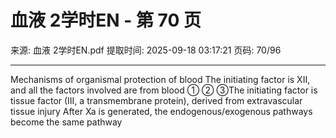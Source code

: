 # 血液 2学时EN - 第 70 页

来源: 血液 2学时EN.pdf
提取时间: 2025-09-18 03:17:21
页码: 70/96

---

Mechanisms of organismal protection of blood
The initiating factor is XII, and all the factors involved are from blood
①
②
③The initiating factor is tissue factor (III, a transmembrane protein), derived from extravascular tissue injury
After Xa is generated, the endogenous/exogenous pathways become the same pathway